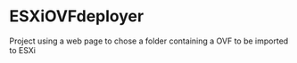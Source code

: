 # ESXiOVFdeployer
Project using a web page to chose a folder containing a OVF to be imported to ESXi
